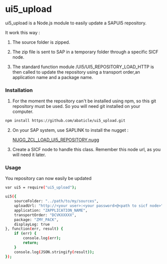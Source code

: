 # ui5_upload

ui5_upload is a Node.js module to easily update a SAPUI5 repository.

It work this way :

1. The source folder is zipped.

2. The zip file is sent to SAP in a temporary folder through a specific SICF node.

3. The standard function module /UI5/UI5_REPOSITORY_LOAD_HTTP is then called to update the repository using a transport order,an application name and a package name.

### Installation

1. For the moment the repository can't be installed using npm, so this git repository must be used. So you will need git installed on your computer.

```sh
npm install https://github.com/abaticle/ui5_upload.git
```

2. On your SAP system, use SAPLINK to install the nugget :


    [NUGG_ZCL_LOAD_UI5_REPOSITORY.nugg](NUGG_ZCL_LOAD_UI5_REPOSITORY.nugg)

3. Create a SICF node to handle this class. Remember this node url, as you will need it later.

### Usage

You repository can now easily be updated 

```sh
var ui5 = require("ui5_upload");

ui5({
    sourceFolder: "../path/to/my/sources",
    uploadUrl: "http://<your user>:<your password>@<path to sicf node>",
    application: "ZAPPLICATION_NAME",
    transportOrder: "DCVKXXXXX",
    package: "ZMY_PACK",
    displayLog: true
}, function(err, result) {
    if (err) {
        console.log(err);
        return;
    }
    console.log(JSON.stringify(result));
});
```